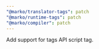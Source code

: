 ```yaml
---
"@marko/translator-tags": patch
"@marko/runtime-tags": patch
"@marko/compiler": patch
---
```


Add support for tags API script tag.

